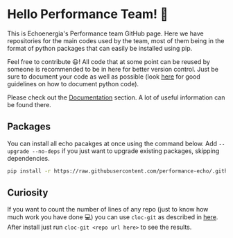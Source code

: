 # Hello Performance Team! :rocket:

This is Echoenergia's Performance team GitHub page. Here we have repositories for the main codes used by the team, most of them being in the format of python packages that can easily be installed using pip.

Feel free to contribute :smiley:! All code that at some point can be reused by someone is recommended to be in here for better version control. Just be sure to document your code as well as possible (look [here](https://realpython.com/documenting-python-code/) for good guidelines on how to document python code).

Please check out the [Documentation](https://github.com/performance-echo/documentation) section. A lot of useful information can be found there.

## Packages

You can install all echo pacakges at once using the command below. Add `--upgrade --no-deps` if you just want to upgrade existing packages, skipping dependencies.

```bash
pip install -r https://raw.githubusercontent.com/performance-echo/.github/main/echo_packages.txt
```

## Curiosity

If you want to count the number of lines of any repo (just to know how much work you have done :computer:) you can use `cloc-git` as described in [here](https://stackoverflow.com/a/29012789/19719972). After install just run `cloc-git <repo url here>` to see the results.
